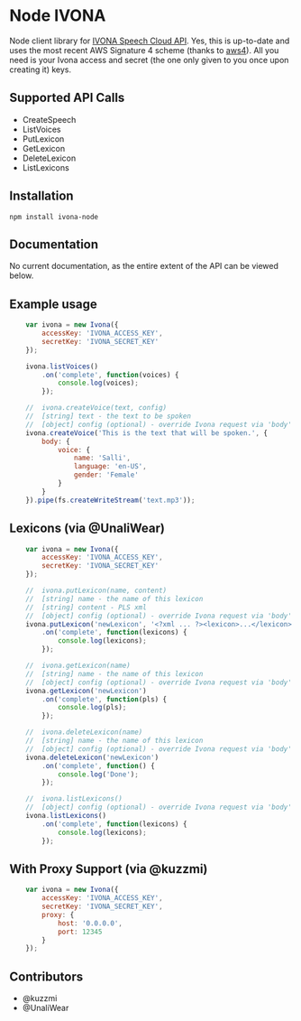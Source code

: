 # Node IVONA 

Node client library for [IVONA Speech Cloud API](http://www.ivona.com/us/). Yes, this is up-to-date and uses the most recent AWS Signature 4 scheme (thanks to [aws4](https://github.com/mhart/aws4)). All you need is your Ivona access and secret (the one only given to you once upon creating it) keys.

## Supported API Calls

- CreateSpeech
- ListVoices
- PutLexicon
- GetLexicon
- DeleteLexicon
- ListLexicons

## Installation

```
npm install ivona-node
```

## Documentation

No current documentation, as the entire extent of the API can be viewed below.

## Example usage

```javascript
    var ivona = new Ivona({
        accessKey: 'IVONA_ACCESS_KEY',
        secretKey: 'IVONA_SECRET_KEY'
    });

    ivona.listVoices()
        .on('complete', function(voices) {
            console.log(voices);
        });

    //  ivona.createVoice(text, config)
    //  [string] text - the text to be spoken
    //  [object] config (optional) - override Ivona request via 'body' value
    ivona.createVoice('This is the text that will be spoken.', {
        body: {
            voice: {
                name: 'Salli',
                language: 'en-US',
                gender: 'Female'
            }
        }
    }).pipe(fs.createWriteStream('text.mp3'));
```

## Lexicons (via @UnaliWear)

```javascript
    var ivona = new Ivona({
        accessKey: 'IVONA_ACCESS_KEY',
        secretKey: 'IVONA_SECRET_KEY'
    });

    //  ivona.putLexicon(name, content)
    //  [string] name - the name of this lexicon
    //  [string] content - PLS xml
    //  [object] config (optional) - override Ivona request via 'body' value
    ivona.putLexicon('newLexicon', '<?xml ... ?><lexicon>...</lexicon>')
        .on('complete', function(lexicons) {
            console.log(lexicons);
        });

    //  ivona.getLexicon(name)
    //  [string] name - the name of this lexicon
    //  [object] config (optional) - override Ivona request via 'body' value
    ivona.getLexicon('newLexicon')
        .on('complete', function(pls) {
            console.log(pls);
        });

    //  ivona.deleteLexicon(name)
    //  [string] name - the name of this lexicon
    //  [object] config (optional) - override Ivona request via 'body' value
    ivona.deleteLexicon('newLexicon')
        .on('complete', function() {
            console.log('Done');
        });

    //  ivona.listLexicons()
    //  [object] config (optional) - override Ivona request via 'body' value
    ivona.listLexicons()
        .on('complete', function(lexicons) {
            console.log(lexicons);
        });

```

## With Proxy Support (via @kuzzmi)

```javascript
    var ivona = new Ivona({
        accessKey: 'IVONA_ACCESS_KEY',
        secretKey: 'IVONA_SECRET_KEY',
        proxy: {
            host: '0.0.0.0',
            port: 12345
        }
    });
```

## Contributors
- @kuzzmi
- @UnaliWear

